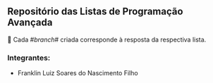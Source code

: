 ## Repositório das Listas de Programação Avançada
:speech_balloon: Cada #*branch*# criada corresponde à resposta da respectiva lista.

### Integrantes:

* Franklin Luiz Soares do Nascimento Filho
